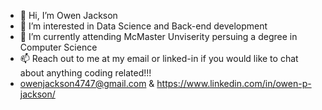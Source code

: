 - 👋 Hi, I’m Owen Jackson
- 👀 I’m interested in Data Science and Back-end development
- 🌱 I’m currently attending McMaster Unviserity persuing a degree in Computer Science
- 📫 Reach out to me at my email or linked-in if you would like to chat about anything coding related!!!
- owenjackson4747@gmail.com & https://www.linkedin.com/in/owen-p-jackson/

<!---
OwenJackson777/OwenJackson777 is a ✨ special ✨ repository because its `README.md` (this file) appears on your GitHub profile.
You can click the Preview link to take a look at your changes.
--->
